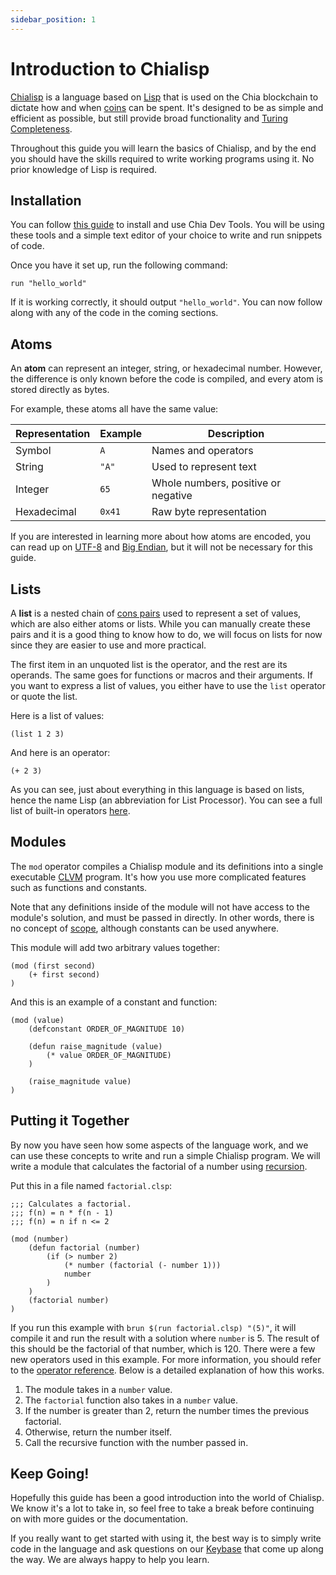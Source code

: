 ```yaml
---
sidebar_position: 1
---
```


# Introduction to Chialisp

[Chialisp](https://chialisp.com) is a language based on [Lisp](<https://en.wikipedia.org/wiki/Lisp_(programming_language)>) that is used on the Chia blockchain to dictate how and when [coins](https://docs.chia.net/docs/01introduction/chia-system-overview#coins-and-transactions) can be spent. It's designed to be as simple and efficient as possible, but still provide broad functionality and [Turing Completeness](https://en.wikipedia.org/wiki/Turing_completeness).

Throughout this guide you will learn the basics of Chialisp, and by the end you should have the skills required to write working programs using it. No prior knowledge of Lisp is required.

## Installation

You can follow [this guide](https://github.com/Chia-Network/chia-dev-tools/#install) to install and use Chia Dev Tools. You will be using these tools and a simple text editor of your choice to write and run snippets of code.

Once you have it set up, run the following command:

```
run "hello_world"
```

If it is working correctly, it should output `"hello_world"`. You can now follow along with any of the code in the coming sections.

## Atoms

An **atom** can represent an integer, string, or hexadecimal number. However, the difference is only known before the code is compiled, and every atom is stored directly as bytes.

For example, these atoms all have the same value:

| Representation | Example | Description |
| - | - | - |
| Symbol | `A` | Names and operators |
| String | `"A"` | Used to represent text |
| Integer | `65` | Whole numbers, positive or negative |
| Hexadecimal | `0x41` | Raw byte representation |

If you are interested in learning more about how atoms are encoded, you can read up on [UTF-8](https://en.wikipedia.org/wiki/UTF-8) and [Big Endian](https://en.wikipedia.org/wiki/Endianness), but it will not be necessary for this guide.

## Lists

A **list** is a nested chain of [cons pairs](https://en.wikipedia.org/wiki/Cons) used to represent a set of values, which are also either atoms or lists. While you can manually create these pairs and it is a good thing to know how to do, we will focus on lists for now since they are easier to use and more practical.

The first item in an unquoted list is the operator, and the rest are its operands. The same goes for functions or macros and their arguments. If you want to express a list of values, you either have to use the `list` operator or quote the list.

Here is a list of values:

```
(list 1 2 3)
```

And here is an operator:

```
(+ 2 3)
```

As you can see, just about everything in this language is based on lists, hence the name Lisp (an abbreviation for List Processor). You can see a full list of built-in operators [here](https://chialisp.com/docs/ref/clvm#the-built-in-opcodes).

## Modules

The `mod` operator compiles a Chialisp module and its definitions into a single executable [CLVM](https://chialisp.com/docs/ref/clvm) program. It's how you use more complicated features such as functions and constants.

Note that any definitions inside of the module will not have access to the module's solution, and must be passed in directly. In other words, there is no concept of [scope](<https://en.wikipedia.org/wiki/Scope_(computer_science)>), although constants can be used anywhere.

This module will add two arbitrary values together:

```
(mod (first second)
    (+ first second)
)
```

And this is an example of a constant and function:

```
(mod (value)
    (defconstant ORDER_OF_MAGNITUDE 10)

    (defun raise_magnitude (value)
        (* value ORDER_OF_MAGNITUDE)
    )

    (raise_magnitude value)
)
```

## Putting it Together

By now you have seen how some aspects of the language work, and we can use these concepts to write and run a simple Chialisp program. We will write a module that calculates the factorial of a number using [recursion](https://en.wikipedia.org/wiki/Recursion).

Put this in a file named `factorial.clsp`:

```
;;; Calculates a factorial.
;;; f(n) = n * f(n - 1)
;;; f(n) = n if n <= 2

(mod (number)
    (defun factorial (number)
        (if (> number 2)
            (* number (factorial (- number 1)))
            number
        )
    )
    (factorial number)
)
```

If you run this example with `brun $(run factorial.clsp) "(5)"`, it will compile it and run the result with a solution where `number` is 5. The result of this should be the factorial of that number, which is 120. There were a few new operators used in this example. For more information, you should refer to the [operator reference](https://chialisp.com/docs/ref/clvm#the-built-in-opcodes). Below is a detailed explanation of how this works.

1. The module takes in a `number` value.
2. The `factorial` function also takes in a `number` value.
3. If the number is greater than 2, return the number times the previous factorial.
4. Otherwise, return the number itself.
5. Call the recursive function with the number passed in.

## Keep Going!

Hopefully this guide has been a good introduction into the world of Chialisp. We know it's a lot to take in, so feel free to take a break before continuing on with more guides or the documentation.

If you really want to get started with using it, the best way is to simply write code in the language and ask questions on our [Keybase](https://keybase.io/team/chia_network.public) that come up along the way. We are always happy to help you learn.
